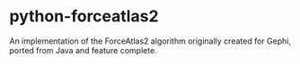 # python-forceatlas2
An implementation of the ForceAtlas2 algorithm originally created for Gephi, ported from Java and feature complete.
